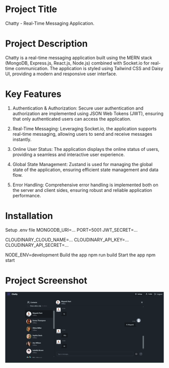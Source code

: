 # Project Title

Chatty - Real-Time Messaging Application.

# Project Description 

Chatty is a real-time messaging application built using the MERN stack (MongoDB, Express.js, React.js, Node.js) combined with Socket.io for real-time communication. The application is styled using Tailwind CSS and Daisy UI, providing a modern and responsive user interface.

# Key Features 

1. Authentication & Authorization: Secure user authentication and authorization are implemented using JSON Web Tokens (JWT), ensuring that only authenticated users can access the application.

2. Real-Time Messaging: Leveraging Socket.io, the application supports real-time messaging, allowing users to send and receive messages instantly.

3. Online User Status: The application displays the online status of users, providing a seamless and interactive user experience.

4. Global State Management: Zustand is used for managing the global state of the application, ensuring efficient state management and data flow.

5. Error Handling: Comprehensive error handling is implemented both on the server and client sides, ensuring robust and reliable application performance.


# Installation 

Setup .env file
MONGODB_URI=...
PORT=5001
JWT_SECRET=...

CLOUDINARY_CLOUD_NAME=...
CLOUDINARY_API_KEY=...
CLOUDINARY_API_SECRET=...

NODE_ENV=development
Build the app
npm run build
Start the app
npm start

# Project Screenshot 
!["Chat App"](./frontend/public/image.png)



